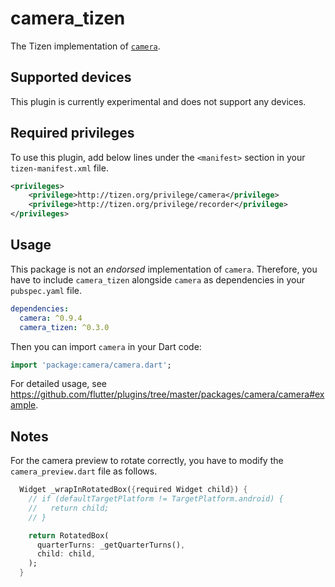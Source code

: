 # camera_tizen

The Tizen implementation of [`camera`](https://github.com/flutter/plugins/tree/master/packages/camera).

## Supported devices

This plugin is currently experimental and does not support any devices.

## Required privileges

To use this plugin, add below lines under the `<manifest>` section in your `tizen-manifest.xml` file.

```xml
<privileges>
    <privilege>http://tizen.org/privilege/camera</privilege>
    <privilege>http://tizen.org/privilege/recorder</privilege>
</privileges>
```

## Usage

This package is not an _endorsed_ implementation of `camera`. Therefore, you have to include `camera_tizen` alongside `camera` as dependencies in your `pubspec.yaml` file.

```yaml
dependencies:
  camera: ^0.9.4
  camera_tizen: ^0.3.0
```

Then you can import `camera` in your Dart code:

```dart
import 'package:camera/camera.dart';
```

For detailed usage, see https://github.com/flutter/plugins/tree/master/packages/camera/camera#example.

## Notes

For the camera preview to rotate correctly, you have to modify the `camera_preview.dart` file as follows.

```dart
  Widget _wrapInRotatedBox({required Widget child}) {
    // if (defaultTargetPlatform != TargetPlatform.android) {
    //   return child;
    // }

    return RotatedBox(
      quarterTurns: _getQuarterTurns(),
      child: child,
    );
  }
```
